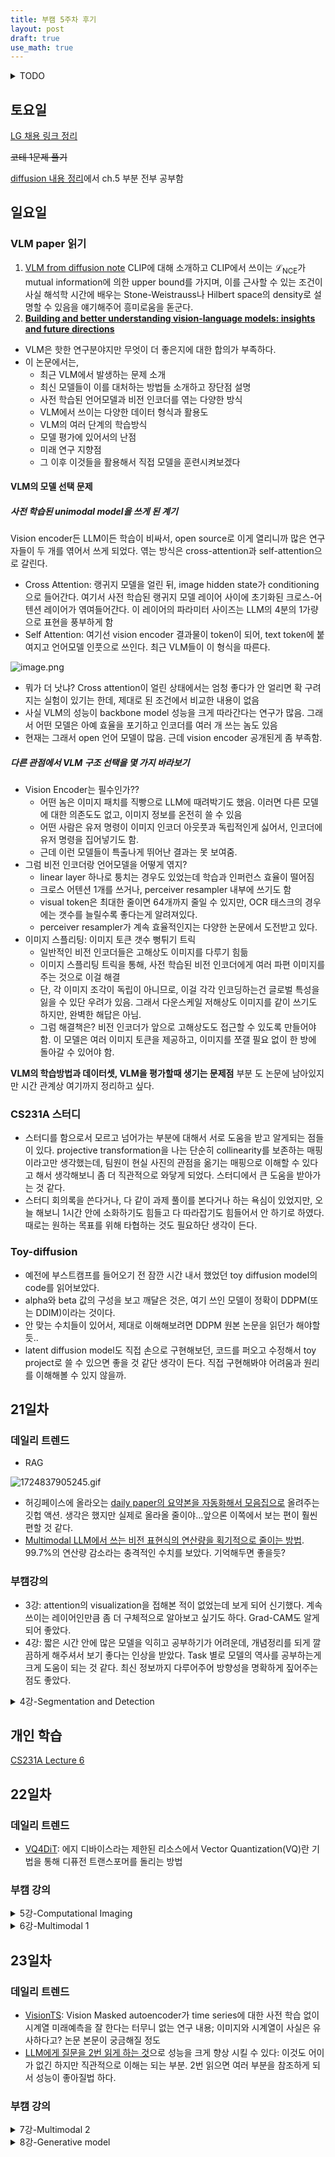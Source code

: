 ```yaml
---
title: 부캠 5주차 후기
layout: post
draft: true
use_math: true
---
```

<details>
<summary>TODO</summary>

- 블로그 intro
- 블로그 Works 탭(포폴)
- 공부의 족적 정리(PCA 내용 정리하기)→ 차원감소법 정리하기
- latex 문법 정리하기
- ~~**Diffusion Note**~~
- [GNN 소개](https://distill.pub/2021/gnn-intro/)
- [GNN의 convolution에 대해](https://distill.pub/2021/understanding-gnns/)
- https://www.assemblyai.com/blog/an-introduction-to-poisson-flow-generative-models/
- https://www.assemblyai.com/blog/recent-developments-in-generative-ai-for-audio/
- [GraphSage](https://arxiv.org/abs/1706.02216?ref=assemblyai.com)
- Mamba
- ~~[VLM을 소개하는 페이퍼](https://huggingface.co/papers/2408.12637)~~
- [MAE 논문](https://arxiv.org/abs/2111.06377)

</details>


## 토요일

[LG 채용 링크 정리](https://www.notion.so/LG-AI-76317cca7763409ca99b3c1ed49f2b7d?pvs=21)

~~코테 1문제 풀기~~

[diffusion 내용 정리](https://haneol-kijm.github.io/2024/09/01/diffusion-001)에서 ch.5 부분 전부 공부함

## 일요일

### VLM paper 읽기

1. [VLM from diffusion note](https://ernestryu.com/courses/FM.html)
CLIP에 대해 소개하고 CLIP에서 쓰이는 $\mathcal{L}_\text{NCE}$가 mutual information에 의한 upper bound를 가지며, 이를 근사할 수 있는 조건이 사실 해석학 시간에 배우는 Stone-Weistrauss나 Hilbert space의 density로 설명할 수 있음을 얘기해주어 흥미로움을 돋군다.
2. [**Building and better understanding vision-language models: insights and future directions**](https://huggingface.co/papers/2408.12637)
- VLM은 핫한 연구분야지만 무엇이 더 좋은지에 대한 합의가 부족하다.
- 이 논문에서는,
    - 최근 VLM에서 발생하는 문제 소개
    - 최신 모델들이 이를 대처하는 방법들 소개하고 장단점 설명
    - 사전 학습된 언어모델과 비전 인코더를 엮는 다양한 방식
    - VLM에서 쓰이는 다양한 데이터 형식과 활용도
    - VLM의 여러 단계의 학습방식
    - 모델 평가에 있어서의 난점
    - 미래 연구 지향점
    - 그 이후 이것들을 활용해서 직접 모델을 훈련시켜보겠다

#### VLM의 모델 선택 문제

##### 사전 학습된 unimodal model을 쓰게 된 계기

Vision encoder든 LLM이든 학습이 비싸서, open source로 이게 열리니까 많은 연구자들이 두 개를 엮어서 쓰게 되었다. 엮는 방식은 cross-attention과 self-attention으로 갈린다.

- Cross Attention: 랭귀지 모델을 얼린 뒤, image hidden state가 conditioning으로 들어간다. 여기서 사전 학습된 랭귀지 모델 레이어 사이에 초기화된 크로스-어텐션 레이어가 엮여들어간다. 이 레이어의 파라미터 사이즈는 LLM의 4분의 1가량으로 표현을 풍부하게 함
- Self Attention: 여기선 vision encoder 결과물이 token이 되어, text token에 붙여지고 언어모델 인풋으로 쓰인다. 최근 VLM들이 이 형식을 따른다.

![image.png](https://prod-files-secure.s3.us-west-2.amazonaws.com/ac84168d-557f-4919-b37f-2632c6456077/be0bcbdf-d974-4069-bf51-30ca529cd168/image.png)

- 뭐가 더 낫냐? Cross attention이 얼린 상태에서는 엄청 좋다가 안 얼리면 확 구려지는 실험이 있기는 한데, 제대로 된 조건에서 비교한 내용이 없음
- 사실 VLM의 성능이 backbone model 성능을 크게 따라간다는 연구가 많음. 그래서 어떤 모델은 아예 효율을 포기하고 인코더를 여러 개 쓰는 놈도 있음
- 현재는 그래서 open 언어 모델이 많음. 근데 vision encoder 공개된게 좀 부족함.

##### 다른 관점에서 VLM 구조 선택을 몇 가지 바라보기

- Vision Encoder는 필수인가??
    - 어떤 놈은 이미지 패치를 직빵으로 LLM에 때려박기도 했음. 이러면 다른 모델에 대한 의존도도 없고, 이미지 정보를 온전히 쓸 수 있음
    - 어떤 사람은 유저 명령이 이미지 인코더 아웃풋과 독립적인게 싫어서, 인코더에 유저 명령을 집어넣기도 함.
    - 근데 이런 모델들이 특출나게 뛰어난 결과는 못 보여줌.
- 그럼 비전 인코더랑 언어모델을 어떻게 엮지?
    - linear layer 하나로 퉁치는 경우도 있었는데 학습과 인퍼런스 효율이 떨어짐
    - 크로스 어텐션 1개를 쓰거나, perceiver resampler 내부에 쓰기도 함
    - visual token은 최대한 줄이면 64개까지 줄일 수 있지만, OCR 태스크의 경우에는 갯수를 늘릴수록 좋다는게 알려져있다.
    - perceiver resampler가 계속 효율적인지는 다양한 논문에서 도전받고 있다.
- 이미지 스플리팅: 이미지 토큰 갯수 뻥튀기 트릭
    - 일반적인 비전 인코더들은 고해상도 이미지를 다루기 힘듦
    - 이미지 스플리팅 트릭을 통해, 사전 학습된 비전 인코더에게 여러 파편 이미지를 주는 것으로 이걸 해결
    - 단, 각 이미지 조각이 독립이 아니므로, 이걸 각각 인코딩하는건 글로벌 특성을 잃을 수 있단 우려가 있음. 그래서 다운스케일 저해상도 이미지를 같이 쓰기도 하지만, 완벽한 해답은 아님.
    - 그럼 해결책은? 비전 인코더가 앞으로 고해상도도 접근할 수 있도록 만들어야 함. 이 모델은 여러 이미지 토큰을 제공하고, 이미지를 쪼갤 필요 없이 한 방에 돌아갈 수 있어야 함.

**VLM의 학습방법과 데이터셋, VLM을 평가할때 생기는 문제점** 부분 도 논문에 남아있지만 시간 관계상 여기까지 정리하고 싶다.

### CS231A 스터디

- 스터디를 함으로서 모르고 넘어가는 부분에 대해서 서로 도움을 받고 알게되는 점들이 있다. projective transformation을 나는 단순히 collinearity를 보존하는 매핑이라고만 생각했는데, 팀원이 현실 사진의 관점을 옮기는 매핑으로 이해할 수 있다고 해서 생각해보니 좀 더 직관적으로 와닿게 되었다. 스터디에서 큰 도움을 받아가는 것 같다.
- 스터디 회의록을 쓴다거나, 다 같이 과제 풀이를 본다거나 하는 욕심이 있었지만, 오늘 해보니 1시간 안에 소화하기도 힘들고 다 따라잡기도 힘들어서 안 하기로 하였다. 때로는 원하는 목표를 위해 타협하는 것도 필요하단 생각이 든다.

### Toy-diffusion

- 예전에 부스트캠프를 들어오기 전 잠깐 시간 내서 했었던 toy diffusion model의 code를 읽어보았다.
- alpha와 beta 값의 구성을 보고 깨달은 것은, 여기 쓰인 모델이 정확이 DDPM(또는 DDIM)이라는 것이다.
- 안 맞는 수치들이 있어서, 제대로 이해해보려면 DDPM 원본 논문을 읽던가 해야할듯..
- latent diffusion model도 직접 손으로 구현해보던, 코드를 퍼오고 수정해서 toy project로 쓸 수 있으면 좋을 것 같단 생각이 든다. 직접 구현해봐야 어려움과 원리를 이해해볼 수 있지 않을까.

## 21일차

### 데일리 트렌드

- RAG

![1724837905245.gif](https://prod-files-secure.s3.us-west-2.amazonaws.com/ac84168d-557f-4919-b37f-2632c6456077/b87f5ba2-b660-46f2-9a2e-6af7d70fabe6/1724837905245.gif)

- 허깅페이스에 올라오는 [daily paper의 요약본을 자동화해서 모음집으로](https://x.com/gabrielchua_/status/1829726300963312123) 올려주는 깃헙 액션. 생각은 했지만 실제로 올라올 줄이야…앞으론 이쪽에서 보는 편이 훨씬 편할 것 같다.
- [Multimodal LLM에서 쓰는 비전 표현식의 연산량을 획기적으로 줄이는 방법](https://huggingface.co/papers/2408.16357). 99.7%의 연산량 감소라는 충격적인 수치를 보았다. 기억해두면 좋을듯?

### 부캠강의

- 3강: attention의 visualization을 접해본 적이 없었는데 보게 되어 신기했다. 계속 쓰이는 레이어인만큼 좀 더 구체적으로 알아보고 싶기도 하다. Grad-CAM도 알게 되어 좋았다.
- 4강: 짧은 시간 안에 많은 모델을 익히고 공부하기가 어려운데, 개념정리를 되게 깔끔하게 해주셔서 보기 좋다는 인상을 받았다. Task 별로 모델의 역사를 공부하는게 크게 도움이 되는 것 같다. 최신 정보까지 다루어주어 방향성을 명확하게 짚어주는 점도 좋았다.

<details>

<summary>4강-Segmentation and Detection</summary>

- Segmentation-sementic category로 분리하는 것, sementic segmentation
    
    모델-Fully convolutional network(FCN)-U-Net
    
- Object Detection-사물 박스로 탐지+classification
    
    모델-2 stage detector R-CNN-Fast R-CNN- Faster R-CNN-YOLO(1-stage detector)-RetinaNet
    
- Instance Segmentation-sementic segmentation+distinguishing instance
    
    모델-Mask R-CNN
    
- Transformer-based models
    
    모델-DETR(DEtection TRansformer)-MaskFormer(Sementic Transformer)-Uni-DVPS(Unified Model for Depth-Aware Video Panoptic Segmentation)
    
- Segmentation Foundation Model-SAM(Segment Anything Model)
    - Image encoder, Prompt encoder, Mask decoder로 구성 됨
    - 데이터셋 부족을 해결하기 위해 데이터로 모델을 만듦-그 모델로 데이터를 뽑아냄 이걸 반복
    - Grounding DINO 모델과 결합하여 open vocab.으로 classification하는 지점까지 현재 연구됨

</details>

## 개인 학습

[CS231A Lecture 6](https://haneol-kijm.github.io/2024/09/02/CS231A-006)

## 22일차

### 데일리 트렌드

- [VQ4DiT](https://x.com/_akhaliq/status/1830624683504304292): 에지 디바이스라는 제한된 리소스에서 Vector Quantization(VQ)란 기법을 통해 디퓨전 트랜스포머를 돌리는 방법

### 부캠 강의

<details>

<summary>5강-Computational Imaging</summary>

#### Computational Imaging이란?

- 원래 카메라에선 이미지를 저장하기까지 복잡한 프로세스를 거침. 계산사진학에선 이 과ㅓ정에 계산을 더함. 본 과정에선 복구랑 향상만
- 딥러닝으로 하는 방법도 있음. U-Net 많이 씀

#### Training Data in Computational Imaging

- 노이즈 제거: 요즘은 다 디노이즈 달고 나오지만, 포톤노이즈, 리드노이즈, 퀀티제이션노이즈 등이 있음. 노이즈는 가우시안 노이즈로 쉽게 모델링해서 합성 노이즈 사진도 만들 수 있음.
- 고해상도: 저해상도 이미지를 고해상도로 복구하는 작업. 다운 샘플링을 통해 합성저해상도를 만들 수 있음. 좀 더 실질적인 학습 데이터 페어를 위해, RealSR에선 ‘얇은렌즈’ 모델을 사용해서 실제 고해상도 이미지+먼 거리에서 찍은 이미지를 확대한 저해상도 이미지 식으로 이미지를 만들어냄. 그 이후 피라미드 구조로 고해상도를 학습
- 뿌얘짐 제거: 카메라 흔들림이나 사물 움직임으로 발생하는게 뿌연 이미지. 간단한 합성으로 만들 수 있긴 한데 현실 블러랑 거리가 있음. 그래서 실제 블러 데이터 페어를 만들어서 학습하는 연구들이 진행됨.
    - GoPro에선 고프레임으로 쪼개서 촬영한 것을 합치는 식. 그러나 원하지 않는 지점도 불연속한 블러가 생기는 문제가 있음
    - RealBlur에선 빠른 카메라와 느린 카메라, 광선 쪼개기 거울을 사용하여 블러 이미지를 만듦
- 비디오 모션 강화: 얘는 위 문제들과 다르게 실제 이미지와 강화 이미지 페어가 없음. 합성을 써야만 함.
    - 혼합과 평행이동으로 만드는 경우
    - CNN과 2개의 프레임을 통해 간단하게 합성하는 방법도 제안됨
- 딥러닝 이미지 복구: 위에서 나온 모든걸 할 때 노이즈 레벨을 고정한다던가 하면 문제가 생김. On-demand learning이란 게 제시됨. 다양한 레벨의 파라미터를 고려해야된다는게 중요함

#### Advanced Loss functions

- L2와 L1 로스를 많이 쓰지만, 별로 정확하지 않음(노이지한데 l2가 낮다던가)
- Adversarial Loss: super-resolution GAN에서 나옴. Adversarial하게 가장 괜찮은 애만 집어내게 됨
- Perceptual Loss: 사전학습된 로스가 필요하지만, 코드와 학습이 간단하고 데이터 효율적임. Loss network를 고정해서 하는 것
- Style reconstruction loss는 gram matrix를 활용

#### Extension to video

- Flickering problem: 프레임마다 작업하면 연속성이 깨짐
- 전 프레임과 현 프레임을 Conv LSTM을 통해 만들고 temporal loss를 고려하는 연구가 있음. perceptual loss+short term temporal loss+long term temporal loss

</details>

<details>

<summary>6강-Multimodal 1</summary>

#### Multimodal이란?

- 이종간의 데이터를 쓸 때 사용되는 용어
- 문제점
    - 데이터 간의 표현식이 다름
    - 특징 공간의 차원 갯수에 밸런스가 안 맞음
    - 모델이 특정 모달리티에 편향될 수 있음
- 그럼에도 불구하고 중요하고 유용함. 매칭, 번역, 참조 등.

#### Data representation

- Visual data
    - 이미지-2,3차원 텐서
    - 비디오-이미지의 스택
    - 3차원 데이터-여러시점이미지, 복셀,분해, 점 구름,메쉬,방정식 등으로 표현
- Text embedding:
    - 직접 사용하기 어려워 토큰 벡터로 변형
    - 임베딩을 밑바닥으로부터 학습시켜야함
    - Word2Vec으로 dense representation을 학습시켰더니 일반화 성능이 좋아짐
- Sound representation
    - 웨이브 폼에서 고속 푸리에 변환을 통해 빈도를 추출하고, 스펙트로그램으로 변환함

#### Multimodal alignment

- 멀티모달 얼라인먼트는 매칭, 번역, 참조 중 매칭에 해당되는 내용. Joint embedding space로 옮겨서 학습함
    - 그 경우 이미지에 태그를 달거나, 반대로 태그로부터 이미지를 생성한다거나 하는 것이 가능
- CLIP(Contrastive Language-Image Pre-training)
    - 이상적인 이미지 인지의 접근: 세상 모든 데이터를 학습하면 분류가 쉬워지지 않을까? 검색만 하면 되니까
    - 4억개 이상의 데이터 페어 수집
    - 이미지 인코더는 ViT-B, 텍스트 인코더는 트랜스포머 사용
    - 도메인에 관계없는 성능을 보여줌
    - **Contrastive Learning**이란? 매칭되는 페어는 양의 점수를, 반대의 경우는 음의 점수를 준다. $N$개의 이미지-텍스트 순서쌍에 대해 $N\times N$개의 코사인 유사도 계산
    - CLIP의 사전 학습법: 대응되는 애들의 점수를 최대화하자.+대응 안되는 애들 점수를 낮추자→대칭 크로스 엔트로피 사용(
    - 활용도: 3년 동안 18000 인용수..말로 표현할 수 없다
- CLIP으로 이미지 자막 넣기
    - ZeroCap(Zero-Shot Image-to-Text Generation for Visual-Semantic Arithmetic): CLIP과 LLM(GPT-2)를 결합해 추가학습 없이 최적화만으로 자막 찾음
    - GPT-2: 다음 토큰이 마지막 토큰과 과거 키-밸류로 컨디셔닝 됨
    - 제로캡 방법: 다음 단어를 추측해야됨. CLIP 로스가 이미지로부터 모델을 반복적으로 자극해줌. 그러면 크로스 엔트로피 로스가 LLM에서 가장 확률 높은걸 찾아줌. 두 로스의 합→다양한 텍스트 뿐만아니라 OCR 능력까지 발현됨
    - StyleCLIP(Text-driven manipulation of StyleGAN imagery)
    - 매핑 네트워크가 특정 텍스트 명령에 대해 학습됨
    - $L_\text{CLIP}$은 조작된 이미지와 텍스트 명령 사이의 간극을 줄여줌
    - $L_\text{ID}$는 조작된 이미지와 원본 이미지 사이에 변화를 줄여줌(사전 학습된 얼굴 인식 모델의 로스)
    - $L_2$는 원본 이미지의 시각적 특징을 유지해줌(매핑 네트워크의 아웃풋의 $L_2$ 노름)
- CLIP으로 3D 아바타(CLIP-Actor): Text-driven Recommendation and Stylization For Animating Human Meshes
- ImageBIND: One Embedding Space To Bind Them All
    - Joint Embedding을 InfoNCE Loss를 통해 최적화(CLIP에서도 쓰는 로스 아닌가?)

#### Cross-modal translation

- 매칭, 번역, 참조 중 번역에 해당되는 내용
- Text-to-Image: DALL-E2. CLIP과 Diffusion model을 활용
- Sound-to-Image
    - Modality gap도 있고, 관련 없는 소리도 들어감
    - 모듈 접근법과 50가지 이상의 카테고리 셀렉션을 통해 해결
- Speech-to-Face: Speech2Face
- Image-to-Speech: 이미지를 캡션으로, 캡션을 스피치로
- 결국 최종적으론 두 모달리티를 엮는 방법을 학습하고, 생성은 큰 모델한테 맡기는 게 번역이다.

</details>

## 23일차

### 데일리 트렌드

- [VisionTS](https://huggingface.co/papers/2408.17253): Vision Masked autoencoder가 time series에 대한 사전 학습 없이 시계열 미래예측을 잘 한다는 터무니 없는 연구 내용; 이미지와 시계열이 사실은 유사하다고? 논문 본문이 궁금해질 정도
- [LLM에게 질문을 2번 읽게 하는 것](https://x.com/rohanpaul_ai/status/1830569747538202874)으로 성능을 크게 향상 시킬 수 있다: 이것도 어이가 없긴 하지만 직관적으로 이해는 되는 부분. 2번 읽으면 여러 부분을 참조하게 되서 성능이 좋아질법 하다.

### 부캠 강의

<details>

<summary>7강-Multimodal 2</summary>

#### Visual-language model

- 우리는 일반 인공지능에 가까워지고 있는가? 인간의 지능이란 본래 인지+사고로 이루어지는데, multimodal interface가 인지를 시키고 LLM이 사고를 하기 시작했다.
- 오늘은 매칭, 번역, 참조 중 참조에 해당하는 내용. 여러 모달리티를 거치는 사고과정에 대해 알아보자
- 초창기 시각언어모델
    - Show, attend and tell: 이미지에서 conv feature extraction 이후 RNN으로 집중시킴
    - 트랜스포머: 재귀적이지도 않고 conv layer도 없고 attention만 씀. 장기 의존도가 높아짐.universal함.
    - Flamingo: Visual Language model for few-shot learning
    - 비전 인코더와 Language model을 얼리고, perceiver resampler와 gated cross attention 레이어를 끼워넣어 새로 학습합
    - **perceiver resampler**(VLM 트렌드 논문에도 등장)는 다양한 크기의 시각 피쳐를 고정된 사이즈로 바꿔줌: learned latent query와 어텐션, FFW 활용. tanh gating으로 점점 새로운 내용을 넣어주는게 특이한 포인트.
    - 적은 파라미터로 few-shot learning이 가능해짐

#### LLaVA

- LLaVA: Large Language and Vision Assistant→이미지가 주어졌을 때 이미지에 대한 대화가 가능
- Feature alignment(projection)
    - 사전 학습된 LLM과 비전 인코더 사용
    - projection layer(linear) 단 하나만 추가해서 비전 피쳐를 언어 토큰으로 변환
- Visual Instruction tuning: 학습에 필요한 데이터는 ChatGPT 같은 걸로 생성
- 학습과정
    1. LLM과 비전 인코더를 얼리고 projection layer만 학습
    2. 비전 인코더만 얼리고 언어모델도 같이 학습을 돌려서 fine-tune 해줌

#### InstructBLIP

- 비슷하게 이미지가 주어졌을 때 이미지에 대한 대화가 가능
- LLaVA랑 구조가 비슷하지만, projection layer 자리에 QFormer라는 복잡한 레이어 사용
- QFormer는 Flamingo와 아이디어가 비슷한데,
    - learnable query를 써서 고정사이즈 출력을 내도록 함. Instruction도 같이 넣어줘서 연관된 visual feature를 뽑도록 함
    - fc로 또 바꿔주고 instruction을 또 같이 써서 LLM에 넣어줌
    - QFormer에선 query를 먼저 self-attention으로 instruction과 함께 학습하고, visual feature에 맞추도록 cross attention을 사용
    - 더 잘 학습시키기 위해서 목표를 여러개 잡음. 이미지-텍스트 매칭도 쓰고 이미지 기반 텍스트 생성도 씀. 이를 통해 contrastive learning이 가능
- X-InstructBLIP: 다른 모달리티에도 적용하려는 시도

#### Other visual reasoning

- Visual Programming: 학습 없이 할 수 있는지 시도
    - GPT에게 **문맥이 있는 명령-프로그램 페어**를 주고 프로그램 만들게 시켜서 그 프로그램에 이미지를 넣어서 돌림
    - 문맥이 있는 학습: 예제를 몇가지 주고, 이를 참고해서 답을 내게 유도함. 일종의 few-shot learning
    - 이런 식으로 명령-프로그램 페어 예시를 왕창 줘서 학습시키고, 이걸 기능으로 추가해서 필요한 프로그램을 그때그때 꺼내쓸 수 있도록 함
- PaLM-E: 기존 VLM과 비슷하긴 한데, 생성된 언어로 만든 액션을 control foundation model에 넣어 로봇 제어
- 앞으로 로봇 기술에 많이 적용될 것으로 예상

</details>

<details>

<summary>8강-Generative model</summary>

#### Generative model

- 생성 모델이란? 모델의 확률 분포가 데이터의 확률 분포에 가까워지게 하는 것
- 생성 모델을 쓰는 이유
    - 현실적인 샘플 생성
    - 시계열에 사용→시뮬레이션, 계획 등에 사용됨
    - 데이터 증강
    - 표현 학습
    - 학습된 로스로 사용(이상탐지, 퍼셉츄얼 로스 등): 샘플이 타겟 분포에 속할 확률
    - 조건부 생성 모델: one-to-many, many-to-many 매핑을 모델링
- 생성 모델의 분류
    
    ![image.png](https://prod-files-secure.s3.us-west-2.amazonaws.com/ac84168d-557f-4919-b37f-2632c6456077/f2b64d0d-bdfc-4f3d-afa0-020e2f44ac90/image.png)
    

#### Various generative models

- 확률론 기초
    - Chain rule: $p(x_1, \cdots, x_n) = p(x_1)p(x_2\|x_1)\cdots p(x_n\|x_1, \cdots, x_{n-1})$
    - Bayes’ rule: $p(x\|y)=\frac{p(x,y)}{p(y)}=\frac{p(y\|x)p(x)}{p(y)}$
    - Conditional independence: If $x\mathpallete y\|z$, then $p(x\|y,z)=p(x\|z)$
    - Markov Assumption(1st order): $p(x_n\|x_1, \cdots, x_{n-1})=p(x_n\|x_{n-1})$

##### Autoregressive model

- Explicit density model: 각 픽셀의 조건부 확률로 이미지의 확률을 정하고, 이미지 확률을 최대가 되도록 한다. 근데 너무 복잡하니까 Neural Net으로
    - PixelRNN: 픽셀 간 조건부 확률의 의존성을 RNN으로 모델링

##### VAE(Variational Autoencoer)

- AE(Autoencoder): 이미지를 저차원 표현 공간에 압축시켰다가 다시 원래대로 복구. 저차원이어야되는 이유는 차원이 같으면 Identity map이 되는 오버피팅이 발생해버림
- AE는 memerization(overfitting) 문제, 근처 임베딩이 의미론 적으로 의미가 없는 문제, 확률적 해석이 불가능한 문제, 수학적으로 새로운 샘플을 만들지 못하는 문제가 있다.
- VAE는 AE와 구조는 비슷하나, AE는 고정된 벡터로 투영시키지만 VAE는 인풋을 확률 분포로 넣는다는 차이점이 있다.
- $\mathbf{z}$를 probabilistic encoder $q_\phi(\mathbf{z}\|x)$로 모델링하고, sampled latent vector $\mathbf{z}$에 대해 probabilistic decoder $p_\theta (x\|\mathbf{z})$로 모델링하여 $x$를 생성한다.
- Variational lower bound를 통해 계산

##### DDPM(Denoising Diffusion Probablistic Model)

- 가우시안 노이즈를 점차 더해주는 연산을 만들고, 이를 역으로 돌려서 생성하는 방식. 마르코브 프로세스의 정방향 역방향을 사용한다.
- 마르코브 forward: $q(x_t\|x_{t-1}):=\mathcal{N}(x_t; \sqrt{1-\beta_t} x_{t-1}, \beta_t I)$ where $\{\beta_t\in (0,1)\}^T_{t=1}$ is a variance schedule
- $q(x_{t-1}\|x_{t})$가 추정이 어렵기 때문에, 모델이 대신 $p_\theta(x_{t-1}\|x_{t})$를 학습하게 함. 정확히는 $p_\theta(x_{t-1}\|x_{t}):=\mathcal{N} (x_{t-1}; \mu_\theta(x_t, t), \Sigma_\theta(x_t, t)$에서 $\mu_\theta(x_t, t)$를 학습하고자 함. 분산은 학습안됨.
- VAE처럼 손실함수를 잘 변형하여 VLB로 계산할 수 있음
- DDPM의 문제점:
    - 픽셀 공간에 직접 작용
    - 최적화가 GPU 수백일 잡아먹음
    - 수열을 따라 샘플링을 하니 너무 비용이 비쌈

##### Latent Diffusion(Stable Diffusion)

- 사전학습된 강력한 autoencoder의 latent space에 diffusion을 적용
- autoencoder의 인코더, 디코더를 얼려놓고 latent space(예를 들면 64x64 공간)에서 diffusion 학습
- Stable diffusion: cross attention layer를 써서 conditional input을 받음
- 각 모델의 손실함수 차이점:
    - diffusion model: 그냥 이미지+시간에 로스 때림
    - latent diffusion: latent variable+시간에 로스 때림
    - stable diffusion: latent variable+시간+domain specific encoder를 거친 conditioning input에 로스 때림

##### ControlNet

- Conditioned Stable Diffusion with learned conditions
- 캐니 엣지나 휴먼 포즈 같은 컨디션 추가 가능
- 컨트롤넷의 구조
    - 일단 네트워크 하나를 학습시킴
    - 그 네트워크를 얼리고, 파라미터를 그대로 베끼고, 인풋을 원래 인풋+컨디셔닝 벡터의 제로컨볼루션으로 받아서 원래 네트워크 아웃풋에 더하도록 추가 학습
- 다중 컨디션도 적용 가능, 텍스트 명령 없이 이미지 통제 가능

##### LoRA(Low-Rank Adaptation)

- 파라미터를 과하게 쓴 모델들은 사실 저차원에 존재하는 게 아닐까?
- 가정: 모델 adaptation으로 weights를 바꿔도 저차원에 존재할 것이다.
- 원리: 랭크 분해 행렬의 최적화
    
    ![image.png](https://prod-files-secure.s3.us-west-2.amazonaws.com/ac84168d-557f-4919-b37f-2632c6456077/e5ba8ae7-5cea-4bca-a5d0-bf27a1c90d1d/image.png)
    
- 구체적으로 논문 읽어봄:
$h=W_0x$인 걸 $h=W_0x+\delta Wx$로 바꾸고, $\delta W=BA$인데 $ B\in\mathbb{R}^{d\times r}, A\in\mathbb{R}^{r\times k}, r<<\min(d,k)$임. $A$는 가우시안, $B$는 0으로 초기화해서 걍 학습하면 끝
- 파라미터를 1만배, gpu 메모리를 3배 줄일 수 있다.
- few-shot input으로 개인 최적화가 가능

#### Applications of Diffusion models

##### Image Editing

- Prompt-to-Prompt Image editing with Cross Attention Control
    - 텍스트로만 이미지를 통제하면 결과가 심하게 변하는 경우가 잦음
    - 원본 형태를 유지한 채 명령만 바꿔서 이미지를 바꿀 수 있음
    - 보통 이미지의 형태와 모양은 크로스 어텐션에 영향을 많이 받더라→ 따라서 각 텍스트 토큰에 대해 공간 어텐션 맵이 존재함. 그럼 알고리즘에서 diffusion 2개를 돌릴 때, 원본 어텐션맵에 원하는 프롬프트의 어텐션 맵의 차이를 추가해줘서 갈아끼움
    - 다른 editing에 대해서도 적당한 attention map의 조작을 통해 원하는 결과로 유도가 가능함
    - 한계: full description이 필요하고, 단어 하나를 특정해서 조작할 때만 됨
- InstructPix2Pix
    - 그냥 아무 이미지, 아무 명령 1줄 씩 받아오면 수행해줌
    - 원리: GPT3로 캡션을 이쁘게 깎고, 이 캡션으로 stable diffusion으로 이미지를 생성하고, prompt2prompt로 변형된 이미지 페어까지 만듦. 이걸로 그냥 이미지 수정 diffusion model을 fine-tuning+지도학습

##### Depth generation

- Marigold: monocular depth estimation을 diffusion model과 finetuning protocol로 해결
- 원리: 사전학습된 latent diffusion model 이미지 생성기를 이미지 조건부 depth estimator로 바꾼다
    - 사진과 depth를 그냥 3차원 이미지로 보고 둘 다 각각 latent encoder에 넣는다.
    - encoded depth latent에 노이즈를 넣어준다.
    - 이걸 이미지 latent와 concat하고 latent diffusion U-Net이 이걸로 objective를 계산하게 시킨다.
- 추정할 때는 depth는 그냥 가우시안 noise로 넣어줘서 latent 이미지와 합치고  denoise하게 한다. 그 이후 latent decoder 사용
- 제로샷으로 예측이 가능

</details>

